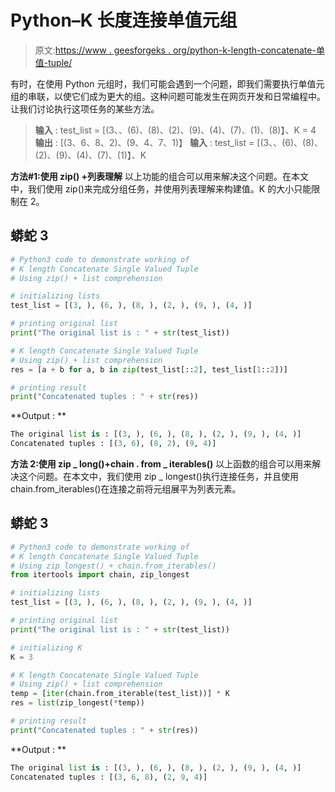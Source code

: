 # Python–K 长度连接单值元组

> 原文:[https://www . geesforgeks . org/python-k-length-concatenate-单值-tuple/](https://www.geeksforgeeks.org/python-k-length-concatenate-single-valued-tuple/)

有时，在使用 Python 元组时，我们可能会遇到一个问题，即我们需要执行单值元组的串联，以使它们成为更大的组。这种问题可能发生在网页开发和日常编程中。让我们讨论执行这项任务的某些方法。

> **输入** : test_list = [(3、、(6)、(8)、(2)、(9)、(4)、(7)、(1)、(8)】、K = 4
> **输出** : [(3、6、8、2)、(9、4、7、1)】
> **输入** : test_list = [(3、、(6)、(8)、(2)、(9)、(4)、(7)、(1)】、K

**方法#1:使用 zip() +列表理解**
以上功能的组合可以用来解决这个问题。在本文中，我们使用 zip()来完成分组任务，并使用列表理解来构建值。K 的大小只能限制在 2。

## 蟒蛇 3

```py
# Python3 code to demonstrate working of
# K length Concatenate Single Valued Tuple
# Using zip() + list comprehension

# initializing lists
test_list = [(3, ), (6, ), (8, ), (2, ), (9, ), (4, )]

# printing original list
print("The original list is : " + str(test_list))

# K length Concatenate Single Valued Tuple
# Using zip() + list comprehension
res = [a + b for a, b in zip(test_list[::2], test_list[1::2])]

# printing result
print("Concatenated tuples : " + str(res))
```

**Output : **

```py
The original list is : [(3, ), (6, ), (8, ), (2, ), (9, ), (4, )]
Concatenated tuples : [(3, 6), (8, 2), (9, 4)]
```

**方法 2:使用 zip _ long()+chain . from _ iterables()**
以上函数的组合可以用来解决这个问题。在本文中，我们使用 zip _ longest()执行连接任务，并且使用 chain.from_iterables()在连接之前将元组展平为列表元素。

## 蟒蛇 3

```py
# Python3 code to demonstrate working of
# K length Concatenate Single Valued Tuple
# Using zip_longest() + chain.from_iterables()
from itertools import chain, zip_longest

# initializing lists
test_list = [(3, ), (6, ), (8, ), (2, ), (9, ), (4, )]

# printing original list
print("The original list is : " + str(test_list))

# initializing K
K = 3

# K length Concatenate Single Valued Tuple
# Using zip() + list comprehension
temp = [iter(chain.from_iterable(test_list))] * K
res = list(zip_longest(*temp))

# printing result
print("Concatenated tuples : " + str(res))
```

**Output : **

```py
The original list is : [(3, ), (6, ), (8, ), (2, ), (9, ), (4, )]
Concatenated tuples : [(3, 6, 8), (2, 9, 4)]
```